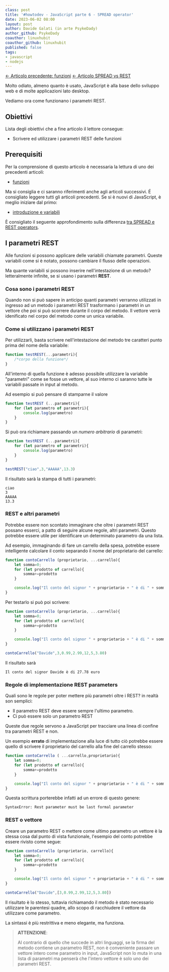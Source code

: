 ```yaml
---
class: post
title: '#howtodev - JavaScript parte 6 - SPREAD operator' 
date: 2023-06-02 08:00
layout: post 
author: Davide Galati (in arte PsykeDady)
author_github: PsykeDady
coauthor: linuxhubit
coauthor_github: linuxhubit
published: false
tags: 
- javascript
- nodejs
---
```


[&larr; Articolo precedente: funzioni](https://linuxhub.it/articles/howtodev-javascript-pt5)
[&larr; Articolo SPREAD vs REST](https://linuxhub.it/articles/howtodev-javascript-rest-vs-spread/)

Molto odiato, almeno quanto è usato, JavaScript è alla base dello sviluppo web e di molte applicazioni lato desktop.  

Vediamo ora come funzionano i parametri REST.

## Obiettivi

Lista degli obiettivi che a fine articolo il lettore consegue:

- Scrivere ed utilizzare i parametri REST delle funzioni

## Prerequisiti

Per la comprensione di questo articolo è necessaria la lettura di uno dei precedenti articoli:

- [funzioni](https://linuxhub.it/articles/howtodev-javascript-pt5)

Ma si consiglia e ci saranno riferimenti anche agli articoli successivi. É consigliato leggere tutti gli articoli precedenti. Se si è nuovi di JavaScript, è meglio iniziare dal primo: 

- [introduzione e variabili](https://linuxhub.it/articles/howtodev-javascript-pt1)

È consigliato il seguente approfondimento sulla differenza [tra SPREAD e REST operators](https://linuxhub.it/articles/howtodev-javascript-rest-vs-spread/).

## I parametri REST

Alle funzioni si possono applicare delle variabili chiamate parametri. Queste variabili come si è notato, possono cambiare il flusso delle operazioni.

Ma quante variabili si possono inserire nell'intestazione di un metodo? letteralmente infinite, se si usano i parametri **REST**.

### Cosa sono i parametri REST

Quando non si può sapere in anticipo quanti parametri verranno utilizzati in ingresso ad un metodo i parametri REST trasformano i parametri in un vettore che poi si può scorrere durante il corpo del metodo. Il vettore verrà idenificato nel corpo del metodo come un unica variabile.

### Come si utilizzano i parametri REST

Per utilizzarli, basta scrivere nell'intestazione del metodo tre caratteri punto prima del nome della variabile: 

```javascript
function testREST(...parametri){
	/*corpo della funzione*/
}
```

All'interno di quella funzione è adesso possibile utilizzare la variabile "parametri" come se fosse un vettore, al suo interno ci saranno tutte le variabili passate in input al metodo. 

Ad esempio si può pensare di stamparne il valore

```javascript
function testREST (...parametri){
	for (let parametro of parametri){
		console.log(parametro)
	}
}
```

Si può ora richiamare passando un *numero arbitrario* di parametri: 

```javascript
function testREST (...parametri){
	for (let parametro of parametri){
		console.log(parametro)
	}
}

testREST("ciao",3,"AAAAA",13.3)
```

Il risultato sarà la stampa di tutti i parametri: 

```plain
ciao
3
AAAAA
13.3
```

### REST e altri parametri

Potrebbe essere non scontato immaginare che oltre i parametri REST possano esserci, a patto di seguire alcune regole, altri parametri. Questo potrebbe essere utile per identificare un determinato parametro da una lista. 

Ad esempio, immaginando di fare un carrello della spesa, potrebbe essere intelligente calcolare il conto separando il nome del proprietario del carrello: 

```javascript
function contoCarrello (proprietario, ...carrello){
	let somma=0;
	for (let prodotto of carrello){
		somma+=prodotto
	}

	console.log("Il conto del signor " + proprietario + " è di " + somma + "euro")
}
```


Per testarlo si può poi scrivere: 

```javascript 
function contoCarrello (proprietario, ...carrello){
	let somma=0;
	for (let prodotto of carrello){
		somma+=prodotto
	}

	console.log("Il conto del signor " + proprietario + " è di " + somma + " euro")
}

contoCarrello("Davide",3,0.99,2.99,12,5,3.80)
```

Il risultato sarà

```plain
Il conto del signor Davide è di 27.78 euro
```

### Regole di implementazione REST parameters

Quali sono le regole per poter mettere più parametri oltre i REST? in realtà son semplici: 

- Il parametro REST deve essere sempre l'ultimo parametro.
- Ci può essere solo un parametro REST

Queste due regole servono a JavaScript per tracciare una linea di confine tra parametri REST e non.

Un esempio **errato** di implementazione alla luce di tutto ciò potrebbe essere quello di scrivere il proprietario del carrello alla fine del carrello stesso: 

```javascript
function contoCarrello ( ...carrello,proprietario){
	let somma=0;
	for (let prodotto of carrello){
		somma+=prodotto
	}

	console.log("Il conto del signor " + proprietario + " è di " + somma + "euro")
}
```

Questa scrittura porterebbe infatti ad un errore di questo genere: 

```plain
SyntaxError: Rest parameter must be last formal parameter
```

### REST o vettore

Creare un parametro REST o mettere come ultimo parametro un vettore è la stessa cosa dal punto di vista funzionale, l'esempio del conto potrebbe essere rivisto come segue: 

```javascript
function contoCarrello (proprietario, carrello){
	let somma=0;
	for (let prodotto of carrello){
		somma+=prodotto
	}

	console.log("Il conto del signor " + proprietario + " è di " + somma + " euro")
}

contoCarrello("Davide",[3,0.99,2.99,12,5,3.80])
```

Il risultato è lo stesso, tuttavia richiamando il metodo è stato necessario utilizzare le parentesi quadre, allo scopo di racchiudere il vettore da utilizzare come parametro. 

La sintassi è più restrittiva e meno elegante, ma funziona. 

> **ATTENZIONE**:
> 
> Al contrario di quello che succede in altri linguaggi, se la firma del metodo contiene un parametro REST, non è conveniente passare un vettore intero come parametro in input, JavaScript non lo muta in una lista di parametri ma penserà che l'intero vettore è solo uno dei parametri REST.
